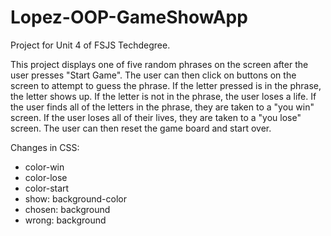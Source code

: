 # Lopez-OOP-GameShowApp
 Project for Unit 4 of FSJS Techdegree.

 This project displays one of five random phrases on the screen 
 after the user presses "Start Game". The user can then click on 
 buttons on the screen to attempt to guess the phrase. If the 
 letter pressed is in the phrase, the letter shows up. If the letter 
 is not in the phrase, the user loses a life. If the user finds all 
 of the letters in the phrase, they are taken to a "you win" screen. If 
 the user loses all of their lives, they are taken to a "you lose" screen.
 The user can then reset the game board and start over.

 Changes in CSS:
 - color-win
 - color-lose
 - color-start
 - show: background-color
 - chosen: background
 - wrong: background

